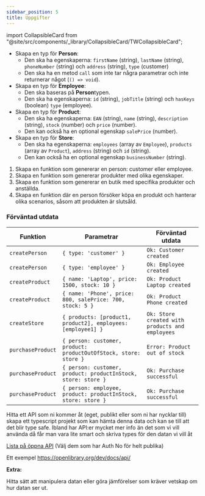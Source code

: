 ```yaml
---
sidebar_position: 5
title: Uppgifter
---
```


import CollapsibleCard from "@site/src/components/_library/CollapsibleCard/TWCollapsibleCard";

<CollapsibleCard title="Uppgift 1 - Types">

- Skapa en typ för **Person**:
    - Den ska ha egenskaperna: `firstName` (string), `lastName` (string), `phoneNumber` (string) och `address` (string), `type` (customer)
    - Den ska ha en metod `call` som inte tar några parametrar och inte returnerar något (`() => void`).
- Skapa en typ för **Employee**:
    - Den ska baseras på **Person**typen.
    - Den ska ha egenskaperna: `id` (string), `jobTitle` (string) och `hasKeys` (boolean) `type` (employee).
- Skapa en typ för **Product**:
    - Den ska ha egenskaperna: `EAN` (string), `name` (string), `description` (string), `stock` (number) och `price` (number).
    - Den kan också ha en optional egenskap `salePrice` (number).
- Skapa en typ för **Store**:
    - Den ska ha egenskaperna: `employees` (array av `Employee`), `products` (array av `Product`), `address` (string) och `id` (string).
    - Den kan också ha en optional egenskap `businessNumber` (string).
</CollapsibleCard>

<CollapsibleCard title="Uppgift 2 - Optional och functions">

1. Skapa en funktion som genererar en person: customer eller employee.
2. Skapa en funktion som genererar produkter med olika egenskaper.
3. Skapa en funktion som genererar en butik med specifika produkter och anställda.
4. Skapa en funktion där en person försöker köpa en produkt och hanterar olika scenarios, såsom att produkten är slutsåld.

### Förväntad utdata

| **Funktion** | **Parametrar** | **Förväntad utdata** |
| --- | --- | --- |
| `createPerson` | `{ type: 'customer' }` | `Ok: Customer created` |
| `createPerson` | `{ type: 'employee' }` | `Ok: Employee created` |
| `createProduct` | `{ name: 'Laptop', price: 1500, stock: 10 }` | `Ok: Product Laptop created` |
| `createProduct` | `{ name: 'Phone', price: 800, salePrice: 700, stock: 5 }` | `Ok: Product Phone created` |
| `createStore` | `{ products: [product1, product2], employees: [employee1] }` | `Ok: Store created with products and employees` |
| `purchaseProduct` | `{ person: customer, product: productOutOfStock, store: store }` | `Error: Product out of stock` |
| `purchaseProduct` | `{ person: customer, product: productInStock, store: store }` | `Ok: Purchase successful` |
| `purchaseProduct` | `{ person: employee, product: productInStock, store: store }` | `Ok: Purchase successful` |
</CollapsibleCard>

<CollapsibleCard title="Slutuppgift - API">

Hitta ett API som ni kommer åt (eget, publikt eller som ni har nycklar till) skapa ett typescript projekt som kan hämta denna data och kan se till att det blir type safe. Ibland har API:er mycket mer info än det som vi vill använda då får man vara lite smart och skriva types för den datan vi vill åt

[Lista på öppna API](https://github.com/public-apis/public-apis) (Välj dem som har Auth No för helt publika)

Ett exempel https://openlibrary.org/dev/docs/api/

**Extra:**

Hitta sätt att manipulera datan eller göra jämförelser som kräver vetskap om hur datan ser ut.
</CollapsibleCard>